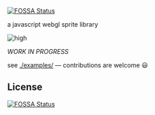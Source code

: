 [![FOSSA Status](https://app.fossa.io/api/projects/git%2Bgithub.com%2Fspearwolf%2Fpicture-in-motion.svg?type=shield)](https://app.fossa.io/projects/git%2Bgithub.com%2Fspearwolf%2Fpicture-in-motion?ref=badge_shield)

a javascript webgl sprite library

<img src="https://img.shields.io/badge/level%20of%20awesomeness%3F-high-red.svg" alt="high">

*WORK IN PROGRESS*

see [./examples/](./examples/) &mdash; contributions are welcome :smiley:


## License
[![FOSSA Status](https://app.fossa.io/api/projects/git%2Bgithub.com%2Fspearwolf%2Fpicture-in-motion.svg?type=large)](https://app.fossa.io/projects/git%2Bgithub.com%2Fspearwolf%2Fpicture-in-motion?ref=badge_large)